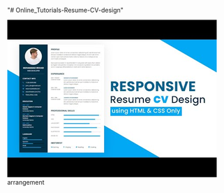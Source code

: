 "# Online_Tutorials-Resume-CV-design"

<img src="How to Create Responsive Resume Website using HTML and CSS _ Resume CV design in HTML CSS.jpg">
arrangement

